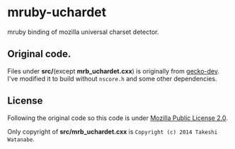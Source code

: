 mruby-uchardet
==============

mruby binding of mozilla universal charset detector.

## Original code.
Files under **src/**(except **mrb_uchardet.cxx**) is originally from [gecko-dev](https://github.com/mozilla/gecko-dev/tree/master/extensions/universalchardet).
I've modified it to build without `nscore.h` and some other dependencies.

## License
Following the original code so this code is under [Mozilla Public License 2.0](http://opensource.org/licenses/MPL-2.0).

Only copyright of **src/mrb_uchardet.cxx** is `Copyright (c) 2014 Takeshi Watanabe`.
